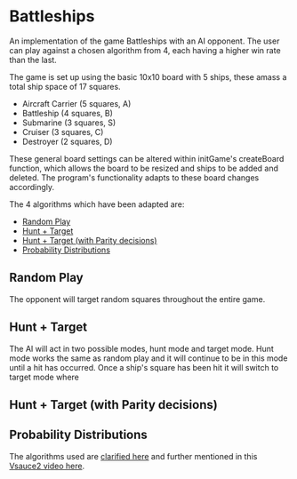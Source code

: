 # Battleships

An implementation of the game Battleships with an AI opponent. The user can play against a chosen algorithm from 4, each having a higher win rate than the last.

The game is set up using the basic 10x10 board with 5 ships, these amass a total ship space of 17 squares.
- Aircraft Carrier (5 squares, A)
- Battleship (4 squares, B)
- Submarine (3 squares, S)
- Cruiser (3 squares, C)
- Destroyer (2 squares, D)  

These general board settings can be altered within initGame's createBoard function, which allows the board to be resized and ships to be added and deleted. The program's functionality adapts to these board changes accordingly.  

The 4 algorithms which have been adapted are:  
- [Random Play](https://github.com/ellisstonehouse/Battleships/edit/main/README.md#random-play)
- [Hunt + Target](https://github.com/ellisstonehouse/Battleships/edit/main/README.md#hunt--target)
- [Hunt + Target (with Parity decisions)](https://github.com/ellisstonehouse/Battleships/edit/main/README.md#hunt--target-with-parity-decisions)
- [Probability Distributions](https://github.com/ellisstonehouse/Battleships/edit/main/README.md#probability-distributions)

## Random Play
The opponent will target random squares throughout the entire game.
## Hunt + Target 
The AI will act in two possible modes, hunt mode and target mode. Hunt mode works the same as random play and it will continue to be in this mode until a hit has occurred. Once a ship's square has been hit it will switch to target mode where 

## Hunt + Target (with Parity decisions)

## Probability Distributions  

The algorithms used are [clarified here](http://www.datagenetics.com/blog/december32011/) and further mentioned in this [Vsauce2 video here](https://www.youtube.com/watch?v=LbALFZoRrw8).


